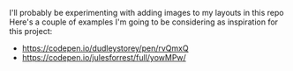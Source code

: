 I'll probably be experimenting with adding images to my layouts in this repo
Here's a couple of examples I'm going to be considering as inspiration for this project:
  - https://codepen.io/dudleystorey/pen/rvQmxQ
  - https://codepen.io/julesforrest/full/yowMPw/